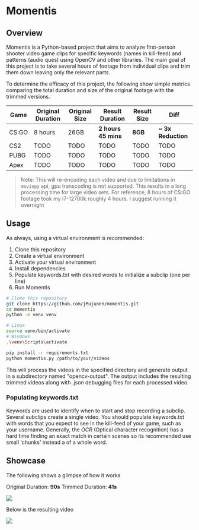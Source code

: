 # Momentis

## Overview

Momentis is a Python-based project that aims to analyze first-person shooter video game
clips for specific keywords (names in kill-feed) and patterns (audio ques) using OpenCV and other libraries.
The main goal of this project is to take several hours of footage from individual clips
and trim them down leaving only the relevant parts.

To determine the efficacy of this project, the following show simple metrics comparing
the total duration and size of the original footage with the trimmed versions.

| Game  | Original Duration | Original Size | Result Duration     | Result Size | Diff               |
| ----- | ----------------- | ------------- | ------------------- | ----------- | ------------------ |
| CS:GO | 8 hours           | 26GB          | **2 hours 45 mins** | **8GB**     | **~ 3x Reduction** |
| CS2   | TODO              | TODO          | TODO                | TODO        | TODO               |
| PUBG  | TODO              | TODO          | TODO                | TODO        | TODO               |
| Apex  | TODO              | TODO          | TODO                | TODO        | TODO               |

> Note: This will re-encoding each video and due to limitations in `moviepy` api, gpu transcoding is not supported.
> This results in a long processing time for large video sets.
> For reference, 8 hours of CS:GO footage took my i7-12700k roughly 4 hours. I suggest running it overnight

## Usage

As always, using a virtual environment is recommended:

1. Clone this repository
2. Create a virtual environment
3. Activate your virtual environment
4. Install dependencies
5. Populate keywords.txt with desired words to initialize a subclip (one per line)
6. Run Momentis

```bash
# Clone this repository
git clone https://github.com/jMujunen/momentis.git
cd momentis
python -m venv venv

# Linux
source venv/bin/activate
# Windows
.\venv\Scripts\activate

pip install -r requirements.txt
python momentis.py /path/to/your/videos
```

This will process the videos in the specified directory and generate output in a subdirectory named "opencv-output". The output includes the resulting trimmed videos along with .json debugging files for each processed video.

### Populating keywords.txt

Keywords are used to identify when to start and stop recording a subclip. Several subclips create a single video. You should populate keywords.txt with words that you expect to see in the kill-feed of your game, such as your username.
Generally, the _OCR_ (Optical character recognition) has a hard time finding an exact match in certain scenes so its recommended use small 'chunks' instead a of a whole word.

## Showcase

The following shows a glimpse of how it works

Original Duration: **90s**
Trimmed Duration: **41s**

![](./assets/example_intput.gif)

Below is the resulting video

![](./assets/_example.gif)
